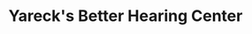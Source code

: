---
title: "Yareck's Better Hearing Center"
url: /belle-vernon/yarecks-better-hearing-center/
shop: hearing aids
---